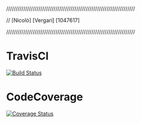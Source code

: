 ////////////////////////////////////////////////////////////////////

// [Nicolò] [Vergari] [1047617]

////////////////////////////////////////////////////////////////////

# TravisCI

[![Build Status](https://travis-ci.org/nicolovergari/Assignment2.svg?branch=master)](https://travis-ci.org/nicolovergari/Assignment2)

# CodeCoverage

[![Coverage Status](https://coveralls.io/repos/github/nicolovergari/Assignment2/badge.svg)](https://coveralls.io/github/nicolovergari/Assignment2)

